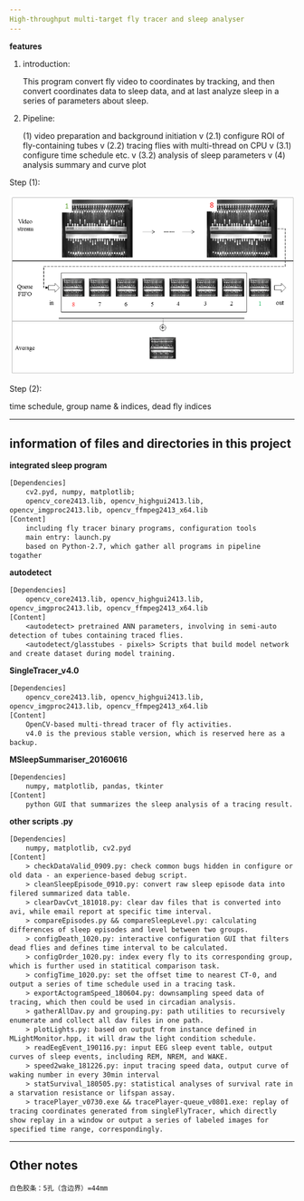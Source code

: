 ```yaml
---
High-throughput multi-target fly tracer and sleep analyser
---
```


**features**
	
1. introduction:
		
	This program convert fly video to coordinates by tracking, and then convert coordinates data to sleep data, and at last analyze sleep in a series of parameters about sleep.
		

2. Pipeline:
	
	(1) video preparation and background initiation
			v
	(2.1) configure ROI of fly-containing tubes
			v
	(2.2) tracing flies with multi-thread on CPU
			v
	(3.1) configure time schedule etc.
			v
	(3.2) analysis of sleep parameters
			v
	(4) analysis summary and curve plot
	
Step (1):
	
![avatar](https://github.com/yzyw0702/flySleepPrograms/blob/master/dynbgmodel.png)
		
Step (2):
		
	
time schedule, group name & indices, dead fly indices

---
information of files and directories in this project
---

**integrated sleep program**

	[Dependencies]
		cv2.pyd, numpy, matplotlib;
		opencv_core2413.lib, opencv_highgui2413.lib, opencv_imgproc2413.lib, opencv_ffmpeg2413_x64.lib
	[Content]
		including fly tracer binary programs, configuration tools
		main entry: launch.py
		based on Python-2.7, which gather all programs in pipeline togather
		
**autodetect**

	[Dependencies]
		opencv_core2413.lib, opencv_highgui2413.lib, opencv_imgproc2413.lib, opencv_ffmpeg2413_x64.lib
	[Content]
		<autodetect> pretrained ANN parameters, involving in semi-auto detection of tubes containing traced flies.
		<autodetect/glasstubes - pixels> Scripts that build model network and create dataset during model training.
		
**SingleTracer_v4.0**

	[Dependencies]
		opencv_core2413.lib, opencv_highgui2413.lib, opencv_imgproc2413.lib, opencv_ffmpeg2413_x64.lib
	[Content]
		OpenCV-based multi-thread tracer of fly activities.
		v4.0 is the previous stable version, which is reserved here as a backup.
		
**MSleepSummariser_20160616**

	[Dependencies]
		numpy, matplotlib, pandas, tkinter
	[Content]
		python GUI that summarizes the sleep analysis of a tracing result.
		
**other scripts .py**

	[Dependencies]
		numpy, matplotlib, cv2.pyd
	[Content]
		> checkDataValid_0909.py: check common bugs hidden in configure or old data - an experience-based debug script.
		> cleanSleepEpisode_0910.py: convert raw sleep episode data into filered summarized data table.
		> clearDavCvt_181018.py: clear dav files that is converted into avi, while email report at specific time interval.
		> compareEpisodes.py && compareSleepLevel.py: calculating differences of sleep episodes and level between two groups.
		> configDeath_1020.py: interactive configuration GUI that filters dead flies and defines time interval to be calculated.
		> configOrder_1020.py: index every fly to its corresponding group, which is further used in statitical comparison task.
		> configTime_1020.py: set the offset time to nearest CT-0, and output a series of time schedule used in a tracing task. 
		> exportActogramSpeed_180604.py: downsampling speed data of tracing, which then could be used in circadian analysis.
		> gatherAllDav.py and grouping.py: path utilities to recursively enumerate and collect all dav files in one path.
		> plotLights.py: based on output from instance defined in MLightMonitor.hpp, it will draw the light condition schedule.
		> readEegEvent_190116.py: input EEG sleep event table, output curves of sleep events, including REM, NREM, and WAKE.
		> speed2wake_181226.py: input tracing speed data, output curve of waking number in every 30min interval
		> statSurvival_180505.py: statistical analyses of survival rate in a starvation resistance or lifspan assay.
		> tracePlayer_v0730.exe && tracePlayer-queue_v0801.exe: replay of tracing coordinates generated from singleFlyTracer, which directly show replay in a window or output a series of labeled images for specified time range, correspondingly.
		
  
---
Other notes 
---
	白色胶条：5孔（含边界）=44mm
